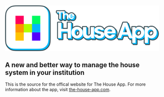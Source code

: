 ![The House App](/app/assets/images/logo-wordmark.png)
## A new and better way to manage the house system in your institution
This is the source for the offical website for The House App. For more information about the app, visit [the-house-app.com](https://the-house-app.com).


